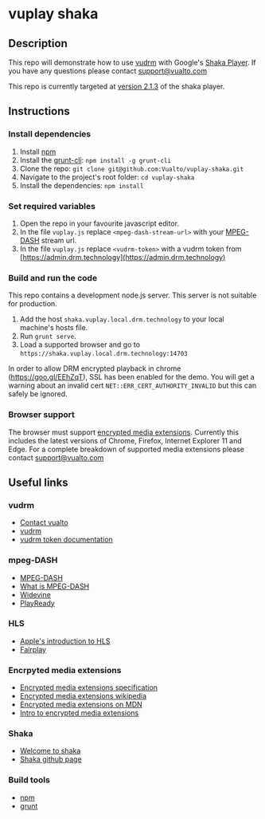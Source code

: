 ﻿# vuplay shaka

## Description

This repo will demonstrate how to use [vudrm](http://vudrm.vualto.com/) with Google's [Shaka Player](https://shaka-player-demo.appspot.com/docs/api/tutorial-welcome.html).
If you have any questions please contact support@vualto.com

This repo is currently targeted at [version 2.1.3](https://github.com/google/shaka-player/releases/tag/v2.1.3) of the shaka player.

## Instructions

### Install dependencies

1. Install [npm](https://www.npmjs.com/)
2. Install the [grunt-cli](https://www.npmjs.com/package/grunt-cli): `npm install -g grunt-cli`
3. Clone the repo: `git clone git@github.com:Vualto/vuplay-shaka.git`
4. Navigate to the project's root folder: `cd vuplay-shaka`
5. Install the dependencies: `npm install`

### Set required variables

1. Open the repo in your favourite javascript editor.
2. In the file `vuplay.js` replace `<mpeg-dash-stream-url>` with your [MPEG-DASH](https://en.wikipedia.org/wiki/Dynamic_Adaptive_Streaming_over_HTTP) stream url.
3. In the file `vuplay.js` replace `<vudrm-token>` with a vudrm token from [https://admin.drm.technology](https://admin.drm.technology)

### Build and run the code

This repo contains a development node.js server. This server is not suitable for production.

1. Add the host `shaka.vuplay.local.drm.technology` to your local machine's hosts file.
2. Run `grunt serve`.
3. Load a supported browser and go to `https://shaka.vuplay.local.drm.technology:14703`

In order to allow DRM encrypted playback in chrome (https://goo.gl/EEhZqT), SSL has been enabled for the demo. You will get a warning about an invalid cert `NET::ERR_CERT_AUTHORITY_INVALID` but this can safely be ignored.

### Browser support

The browser must support [encrypted media extensions](https://www.w3.org/TR/2016/CR-encrypted-media-20160705/).
Currently this includes the latest versions of Chrome, Firefox, Internet Explorer 11 and Edge.
For a complete breakdown of supported media extensions please contact support@vualto.com

## Useful links

### vudrm

- [Contact vualto](http://www.vualto.com/contact-us/)
- [vudrm](http://vudrm.vualto.com/)
- [vudrm token documentation](https://docs.vualto.com/projects/vudrm/en/latest/VUDRM-token.html)

### mpeg-DASH

- [MPEG-DASH](https://en.wikipedia.org/wiki/Dynamic_Adaptive_Streaming_over_HTTP)
- [What is MPEG-DASH](http://www.streamingmedia.com/Articles/Editorial/What-Is-.../What-is-MPEG-DASH-79041.aspx)
- [Widevine](http://www.widevine.com/)
- [PlayReady](https://www.microsoft.com/playready/)

### HLS

- [Apple's introduction to HLS](https://developer.apple.com/streaming/)
- [Fairplay](https://developer.apple.com/streaming/fps/)

### Encrpyted media extensions

- [Encrypted media extensions specification](https://www.w3.org/TR/2016/CR-encrypted-media-20160705/)
- [Encrypted media extensions wikipedia](https://en.wikipedia.org/wiki/Encrypted_Media_Extensions)
- [Encrypted media extensions on MDN](https://developer.mozilla.org/en-US/docs/Web/API/Encrypted_Media_Extensions_API)
- [Intro to encrypted media extensions](https://www.html5rocks.com/en/tutorials/eme/basics/)

### Shaka

- [Welcome to shaka](https://shaka-player-demo.appspot.com/docs/api/tutorial-welcome.html)
- [Shaka github page](https://github.com/google/shaka-player)

### Build tools

- [npm](https://www.npmjs.com/)
- [grunt](http://gruntjs.com/)
